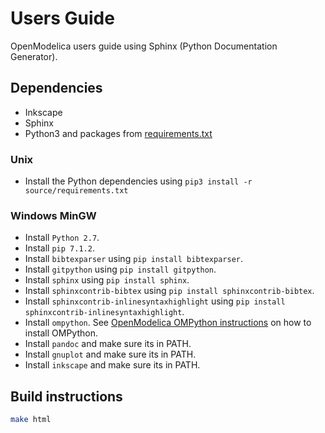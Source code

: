 # Users Guide
OpenModelica users guide using Sphinx (Python Documentation Generator).

## Dependencies
 - Inkscape
 - Sphinx
 - Python3 and packages from [requirements.txt](https://raw.githubusercontent.com/OpenModelica/OpenModelica-doc/master/UsersGuide/source/requirements.txt)

### Unix
- Install the Python dependencies using `pip3 install -r source/requirements.txt`

### Windows MinGW
- Install `Python 2.7`.
- Install `pip 7.1.2`.
- Install `bibtexparser` using `pip install bibtexparser`.
- Install `gitpython` using `pip install gitpython`.
- Install `sphinx` using `pip install sphinx`.
- Install `sphinxcontrib-bibtex` using `pip install sphinxcontrib-bibtex`.
- Install `sphinxcontrib-inlinesyntaxhighlight` using `pip install sphinxcontrib-inlinesyntaxhighlight`.
- Install `ompython`. See [OpenModelica OMPython instructions](https://github.com/OpenModelica/OMPython#installation) on how to install OMPython.
- Install `pandoc` and make sure its in PATH.
- Install `gnuplot` and make sure its in PATH.
- Install `inkscape` and make sure its in PATH.

## Build instructions
```bash
make html
```
